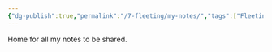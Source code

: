```yaml
---
{"dg-publish":true,"permalink":"/7-fleeting/my-notes/","tags":["Fleeting","gardenEntry","gardenEntry","gardenEntry"]}
---
```


Home for all my notes to be shared.